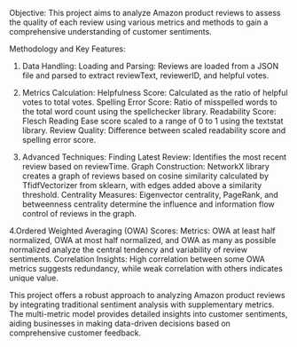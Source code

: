 Objective:
This project aims to analyze Amazon product reviews to assess the quality of each review using various metrics and methods to gain a comprehensive understanding of customer sentiments.

Methodology and Key Features:

1. Data Handling:
Loading and Parsing: Reviews are loaded from a JSON file and parsed to extract reviewText, reviewerID, and helpful votes.

2. Metrics Calculation:
Helpfulness Score: Calculated as the ratio of helpful votes to total votes.
Spelling Error Score: Ratio of misspelled words to the total word count using the spellchecker library.
Readability Score: Flesch Reading Ease score scaled to a range of 0 to 1 using the textstat library.
Review Quality: Difference between scaled readability score and spelling error score.

3. Advanced Techniques:
Finding Latest Review: Identifies the most recent review based on reviewTime.
Graph Construction: NetworkX library creates a graph of reviews based on cosine similarity calculated by TfidfVectorizer from sklearn, with edges added above a similarity threshold.
Centrality Measures: Eigenvector centrality, PageRank, and betweenness centrality determine the influence and information flow control of reviews in the graph.

4.Ordered Weighted Averaging (OWA) Scores:
Metrics: OWA at least half normalized, OWA at most half normalized, and OWA as many as possible normalized analyze the central tendency and variability of review sentiments.
Correlation Insights: High correlation between some OWA metrics suggests redundancy, while weak correlation with others indicates unique value.

This project offers a robust approach to analyzing Amazon product reviews by integrating traditional sentiment analysis with supplementary metrics. The multi-metric model provides detailed insights into customer sentiments, aiding businesses in making data-driven decisions based on comprehensive customer feedback.
